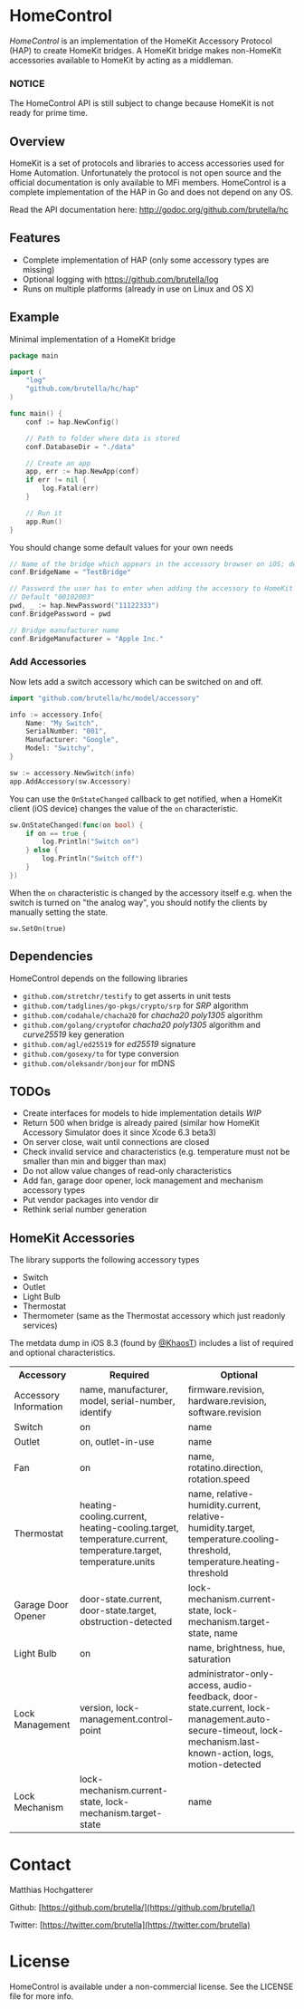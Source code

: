 # HomeControl

*HomeControl* is an implementation of the HomeKit Accessory Protocol (HAP) to create HomeKit bridges. A HomeKit bridge makes non-HomeKit accessories available to HomeKit by acting as a middleman.

### NOTICE

The HomeControl API is still subject to change because HomeKit is not ready for prime time.

## Overview

HomeKit is a set of protocols and libraries to access accessories used for Home Automation. Unfortunately the protocol is not open source and the official documentation is only available to MFi members. HomeControl is a complete implementation of the HAP in Go and does not depend on any OS.

Read the API documentation here: http://godoc.org/github.com/brutella/hc

## Features

- Complete implementation of HAP (only some accessory types are missing)
- Optional logging with https://github.com/brutella/log
- Runs on multiple platforms (already in use on Linux and OS X)

## Example

Minimal implementation of a HomeKit bridge

```go
package main

import (
    "log"
    "github.com/brutella/hc/hap"
)

func main() {
    conf := hap.NewConfig()

    // Path to folder where data is stored
    conf.DatabaseDir = "./data"

    // Create an app
    app, err := hap.NewApp(conf)
    if err != nil {
        log.Fatal(err)
    }

    // Run it
    app.Run()
}
```

You should change some default values for your own needs

```go
// Name of the bridge which appears in the accessory browser on iOS; default "GoBridge"
conf.BridgeName = "TestBridge"

// Password the user has to enter when adding the accessory to HomeKit
// Default "00102003"
pwd, _ := hap.NewPassword("11122333")
conf.BridgePassword = pwd 

// Bridge manufacturer name
conf.BridgeManufacturer = "Apple Inc."
```

### Add Accessories

Now lets add a switch accessory which can be switched on and off.

```go
import "github.com/brutella/hc/model/accessory"

info := accessory.Info{
    Name: "My Switch",
    SerialNumber: "001",
    Manufacturer: "Google",
    Model: "Switchy",
}

sw := accessory.NewSwitch(info)    
app.AddAccessory(sw.Accessory)
```

You can use the `OnStateChanged` callback to get notified, when a HomeKit client (iOS device) changes the value of the `on` characteristic.

```go
sw.OnStateChanged(func(on bool) {
    if on == true {
        log.Println("Switch on")
    } else {
        log.Println("Switch off")
    }
})
```

When the `on` characteristic is changed by the accessory itself e.g. when the switch is turned on "the analog way", you should notify the clients by manually setting the state.

	sw.SetOn(true)

## Dependencies

HomeControl depends on the following libraries

- `github.com/stretchr/testify` to get asserts in unit tests
- `github.com/tadglines/go-pkgs/crypto/srp` for *SRP* algorithm
- `github.com/codahale/chacha20` for *chacha20 poly1305* algorithm
- `github.com/golang/crypto`for *chacha20 poly1305* algorithm and *curve25519* key generation
- `github.com/agl/ed25519` for *ed25519* signature
- `github.com/gosexy/to` for type conversion
- `github.com/oleksandr/bonjour` for mDNS

## TODOs

- Create interfaces for models to hide implementation details *WIP*
- Return 500 when bridge is already paired (similar how HomeKit Accessory Simulator does it since Xcode 6.3 beta3)
- On server close, wait until connections are closed
- Check invalid service and characteristics (e.g. temperature must not be smaller than min and bigger than max)
- Do not allow value changes of read-only characteristics
- Add fan, garage door opener, lock management and mechanism accessory types
- Put vendor packages into vendor dir
- Rethink serial number generation

## HomeKit Accessories

The library supports the following accessory types

- Switch
- Outlet
- Light Bulb
- Thermostat
- Thermometer (same as the Thermostat accessory which just readonly services)

The metdata dump in iOS 8.3 (found by [@KhaosT](https://twitter.com/khaost/status/567621750494474241)) includes a list of required and optional characteristics.

<table>
    <tr><th>Accessory</th><th>Required</th><th>Optional</th><tr>
    <tr><td>Accessory Information</td><td>name, manufacturer, model, serial-number, identify</td><td>firmware.revision, hardware.revision, software.revision</td><tr>
    <tr><td>Switch</td><td>on</td><td>name</td><tr>
    <tr><td>Outlet</td><td>on, outlet-in-use</td><td>name</td><tr>
    <tr><td>Fan</td><td>on</td><td>name, rotatino.direction, rotation.speed</td><tr>
    <tr><td>Thermostat</td><td>heating-cooling.current, heating-cooling.target, temperature.current, temperature.target, temperature.units</td><td>name, relative-humidity.current, relative-humidity.target, temperature.cooling-threshold, temperature.heating-threshold</td><tr>
    <tr><td>Garage Door Opener</td><td>door-state.current, door-state.target, obstruction-detected</td><td>lock-mechanism.current-state, lock-mechanism.target-state, name</td><tr>
    <tr><td>Light Bulb</td><td>on</td><td>name, brightness, hue, saturation</td><tr>
    <tr><td>Lock Management</td><td>version, lock-management.control-point</td><td>administrator-only-access, audio-feedback, door-state.current, lock-management.auto-secure-timeout, lock-mechanism.last-known-action, logs, motion-detected</td><tr>
    <tr><td>Lock Mechanism</td><td>lock-mechanism.current-state, lock-mechanism.target-state</td><td>name</td><tr>
</table>

# Contact

Matthias Hochgatterer

Github: [https://github.com/brutella/](https://github.com/brutella/)

Twitter: [https://twitter.com/brutella](https://twitter.com/brutella)


# License

HomeControl is available under a non-commercial license. See the LICENSE file for more info.
